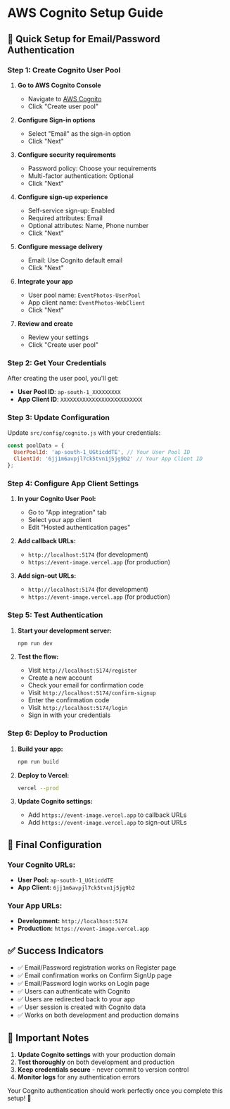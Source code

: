 # AWS Cognito Setup Guide

## 🚀 **Quick Setup for Email/Password Authentication**

### **Step 1: Create Cognito User Pool**

1. **Go to AWS Cognito Console**
   - Navigate to [AWS Cognito](https://console.aws.amazon.com/cognito/)
   - Click "Create user pool"

2. **Configure Sign-in options**
   - Select "Email" as the sign-in option
   - Click "Next"

3. **Configure security requirements**
   - Password policy: Choose your requirements
   - Multi-factor authentication: Optional
   - Click "Next"

4. **Configure sign-up experience**
   - Self-service sign-up: Enabled
   - Required attributes: Email
   - Optional attributes: Name, Phone number
   - Click "Next"

5. **Configure message delivery**
   - Email: Use Cognito default email
   - Click "Next"

6. **Integrate your app**
   - User pool name: `EventPhotos-UserPool`
   - App client name: `EventPhotos-WebClient`
   - Click "Next"

7. **Review and create**
   - Review your settings
   - Click "Create user pool"

### **Step 2: Get Your Credentials**

After creating the user pool, you'll get:
- **User Pool ID**: `ap-south-1_XXXXXXXXX`
- **App Client ID**: `XXXXXXXXXXXXXXXXXXXXXXXXXX`

### **Step 3: Update Configuration**

Update `src/config/cognito.js` with your credentials:

```javascript
const poolData = {
  UserPoolId: 'ap-south-1_UGticddTE', // Your User Pool ID
  ClientId: '6jj1m6avpjl7ck5tvn1j5jg9b2' // Your App Client ID
};
```

### **Step 4: Configure App Client Settings**

1. **In your Cognito User Pool:**
   - Go to "App integration" tab
   - Select your app client
   - Edit "Hosted authentication pages"

2. **Add callback URLs:**
   - `http://localhost:5174` (for development)
   - `https://event-image.vercel.app` (for production)

3. **Add sign-out URLs:**
   - `http://localhost:5174` (for development)
   - `https://event-image.vercel.app` (for production)

### **Step 5: Test Authentication**

1. **Start your development server:**
   ```bash
   npm run dev
   ```

2. **Test the flow:**
   - Visit `http://localhost:5174/register`
   - Create a new account
   - Check your email for confirmation code
   - Visit `http://localhost:5174/confirm-signup`
   - Enter the confirmation code
   - Visit `http://localhost:5174/login`
   - Sign in with your credentials

### **Step 6: Deploy to Production**

1. **Build your app:**
   ```bash
   npm run build
   ```

2. **Deploy to Vercel:**
   ```bash
   vercel --prod
   ```

3. **Update Cognito settings:**
   - Add `https://event-image.vercel.app` to callback URLs
   - Add `https://event-image.vercel.app` to sign-out URLs

## 🎯 **Final Configuration**

### **Your Cognito URLs:**
- **User Pool:** `ap-south-1_UGticddTE`
- **App Client:** `6jj1m6avpjl7ck5tvn1j5jg9b2`

### **Your App URLs:**
- **Development:** `http://localhost:5174`
- **Production:** `https://event-image.vercel.app`

## ✅ **Success Indicators**

- ✅ Email/Password registration works on Register page
- ✅ Email confirmation works on Confirm SignUp page
- ✅ Email/Password login works on Login page
- ✅ Users can authenticate with Cognito
- ✅ Users are redirected back to your app
- ✅ User session is created with Cognito data
- ✅ Works on both development and production domains

## 🚨 **Important Notes**

1. **Update Cognito settings** with your production domain
2. **Test thoroughly** on both development and production
3. **Keep credentials secure** - never commit to version control
4. **Monitor logs** for any authentication errors

Your Cognito authentication should work perfectly once you complete this setup! 🎉
